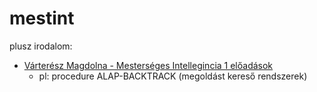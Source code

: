 # mestint

plusz irodalom:
 - [Várterész Magdolna - Mesterséges Intellegincia 1 előadások](https://arato.inf.unideb.hu/varteresz.magda/mi1folia/foliafo.pdf) 
   - pl: procedure ALAP-BACKTRACK (megoldást kereső rendszerek)   